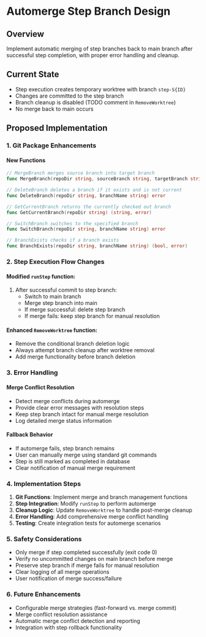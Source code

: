 # Automerge Step Branch Design

## Overview
Implement automatic merging of step branches back to main branch after successful step completion, with proper error handling and cleanup.

## Current State
- Step execution creates temporary worktree with branch `step-S{ID}`
- Changes are committed to the step branch
- Branch cleanup is disabled (TODO comment in `RemoveWorktree`)
- No merge back to main occurs

## Proposed Implementation

### 1. Git Package Enhancements

#### New Functions
```go
// MergeBranch merges source branch into target branch
func MergeBranch(repoDir string, sourceBranch string, targetBranch string, message string) error

// DeleteBranch deletes a branch if it exists and is not current
func DeleteBranch(repoDir string, branchName string) error

// GetCurrentBranch returns the currently checked out branch
func GetCurrentBranch(repoDir string) (string, error)

// SwitchBranch switches to the specified branch
func SwitchBranch(repoDir string, branchName string) error

// BranchExists checks if a branch exists
func BranchExists(repoDir string, branchName string) (bool, error)
```

### 2. Step Execution Flow Changes

#### Modified `runStep` function:
1. After successful commit to step branch:
   - Switch to main branch
   - Merge step branch into main
   - If merge successful: delete step branch
   - If merge fails: keep step branch for manual resolution

#### Enhanced `RemoveWorktree` function:
- Remove the conditional branch deletion logic
- Always attempt branch cleanup after worktree removal
- Add merge functionality before branch deletion

### 3. Error Handling

#### Merge Conflict Resolution
- Detect merge conflicts during automerge
- Provide clear error messages with resolution steps
- Keep step branch intact for manual merge resolution
- Log detailed merge status information

#### Fallback Behavior
- If automerge fails, step branch remains
- User can manually merge using standard git commands
- Step is still marked as completed in database
- Clear notification of manual merge requirement

### 4. Implementation Steps

1. **Git Functions**: Implement merge and branch management functions
2. **Step Integration**: Modify `runStep` to perform automerge
3. **Cleanup Logic**: Update `RemoveWorktree` to handle post-merge cleanup
4. **Error Handling**: Add comprehensive merge conflict handling
5. **Testing**: Create integration tests for automerge scenarios

### 5. Safety Considerations

- Only merge if step completed successfully (exit code 0)
- Verify no uncommitted changes on main branch before merge
- Preserve step branch if merge fails for manual resolution
- Clear logging of all merge operations
- User notification of merge success/failure

### 6. Future Enhancements

- Configurable merge strategies (fast-forward vs. merge commit)
- Merge conflict resolution assistance
- Automatic merge conflict detection and reporting
- Integration with step rollback functionality